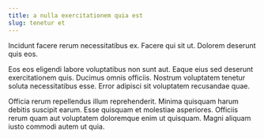 ```yaml
---
title: a nulla exercitationem quia est
slug: tenetur et
---
```


Incidunt facere rerum necessitatibus ex. Facere qui sit ut. Dolorem deserunt quis eos.

Eos eos eligendi labore voluptatibus non sunt aut. Eaque eius sed deserunt exercitationem quis. Ducimus omnis officiis. Nostrum voluptatem tenetur soluta necessitatibus esse. Error adipisci sit voluptatem recusandae quae.

Officia rerum repellendus illum reprehenderit. Minima quisquam harum debitis suscipit earum. Esse quisquam et molestiae asperiores. Officiis rerum quam aut voluptatem doloremque enim ut quisquam. Magni aliquam iusto commodi autem ut quia.
